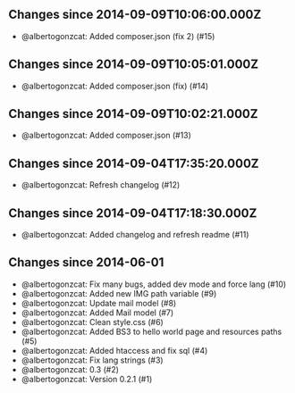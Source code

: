 ## Changes since 2014-09-09T10:06:00.000Z

 * @albertogonzcat: Added composer.json (fix 2) (#15)

## Changes since 2014-09-09T10:05:01.000Z

 * @albertogonzcat: Added composer.json (fix) (#14)

## Changes since 2014-09-09T10:02:21.000Z

 * @albertogonzcat: Added composer.json (#13)

## Changes since 2014-09-04T17:35:20.000Z

 * @albertogonzcat: Refresh changelog (#12)

## Changes since 2014-09-04T17:18:30.000Z

 * @albertogonzcat: Added changelog and refresh readme (#11)

## Changes since 2014-06-01

 * @albertogonzcat: Fix many bugs, added dev mode and force lang (#10)
 * @albertogonzcat: Added new IMG path variable (#9)
 * @albertogonzcat: Update mail model (#8)
 * @albertogonzcat: Added Mail model (#7)
 * @albertogonzcat: Clean style.css (#6)
 * @albertogonzcat: Added BS3 to hello world page and resources paths (#5)
 * @albertogonzcat: Added htaccess and fix sql (#4)
 * @albertogonzcat: Fix lang strings (#3)
 * @albertogonzcat: 0.3 (#2)
 * @albertogonzcat: Version 0.2.1 (#1)


